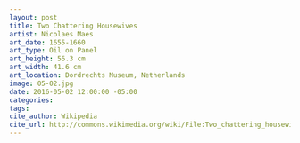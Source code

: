 ```yaml
---
layout: post
title: Two Chattering Housewives
artist: Nicolaes Maes
art_date: 1655-1660
art_type: Oil on Panel
art_height: 56.3 cm
art_width: 41.6 cm
art_location: Dordrechts Museum, Netherlands
image: 05-02.jpg
date: 2016-05-02 12:00:00 -05:00
categories:
tags:
cite_author: Wikipedia
cite_url: http://commons.wikimedia.org/wiki/File:Two_chattering_housewives,_by_Nicolaes_Maes.jpg
---
```

